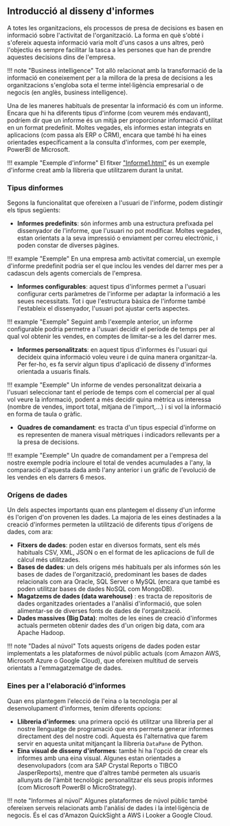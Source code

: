 ## Introducció al disseny d'informes

A totes les organitzacions, els processos de presa de decisions es basen en informació sobre l'activitat de l'organització. La forma en què s'obté i s'ofereix aquesta informació varia molt d'uns casos a uns altres, però l'objectiu és sempre facilitar la tasca a les persones que han de prendre aquestes decisions dins de l'empresa.

!!! note "Business intelligence"
    Tot allò relacionat amb la transformació de la informació en coneixement per a la millora de la presa de decisions a les organitzacions s'engloba sota el terme intel·ligència empresarial o de negocis (en anglès, business intelligence).


Una de les maneres habituals de presentar la informació és com un informe. Encara que hi ha diferents tipus d'informe (com veurem més endavant), podríem dir que un informe és un mitjà per proporcionar informació d'utilitat en un format predefinit. Moltes vegades, els informes estan integrats en aplicacions (com passa als ERP o CRM), encara que també hi ha eines orientades específicament a la consulta d'informes, com per exemple, PowerBI de Microsoft.

!!! example "Exemple d'informe"
    El fitxer ["Informe1.html"](../exemples/informe1.html) és un exemple d'informe creat amb la llibreria que utilitzarem durant la unitat.

### Tipus dinformes

Segons la funcionalitat que ofereixen a l'usuari de l'informe, podem distingir els tipus següents:

- **Informes predefinits**: són informes amb una estructura prefixada pel dissenyador de l'informe, que l'usuari no pot modificar. Moltes vegades, estan orientats a la seva impressió o enviament per correu electrònic, i poden constar de diverses pàgines.

!!! example "Exemple"
    En una empresa amb activitat comercial, un exemple d'informe predefinit podria ser el que inclou les vendes del darrer mes per a cadascun dels agents comercials de l'empresa.

- **Informes configurables**: aquest tipus d'informes permet a l'usuari configurar certs paràmetres de l'informe per adaptar la informació a les seues necessitats. Tot i que l'estructura bàsica de l'informe també l'estableix el dissenyador, l'usuari pot ajustar certs aspectes.

!!! example "Exemple"
    Seguint amb l'exemple anterior, un informe configurable podria permetre a l'usuari decidir el període de temps per al qual vol obtenir les vendes, en comptes de limitar-se a les del darrer mes.

- **Informes personalitzats**: en aquest tipus d'informes és l'usuari qui decideix quina informació voleu veure i de quina manera organitzar-la. Per fer-ho, es fa servir algun tipus d'aplicació de disseny d'informes orientada a usuaris finals.

!!! example "Exemple"
    Un informe de vendes personalitzat deixaria a l'usuari seleccionar tant el període de temps com el comercial per al qual vol veure la informació, podent a més decidir quina mètrica us interessa (nombre de vendes, import total, mitjana de l'import,...) i si vol la informació en forma de taula o gràfic.

- **Quadres de comandament**: es tracta d'un tipus especial d'informe on es representen de manera visual mètriques i indicadors rellevants per a la presa de decisions.

!!! example "Exemple"
    Un quadre de comandament per a l'empresa del nostre exemple podria incloure el total de vendes acumulades a l'any, la comparació d'aquesta dada amb l'any anterior i un gràfic de l'evolució de les vendes en els darrers 6 mesos.

### Orígens de dades

Un dels aspectes importants quan ens plantegem el disseny d'un informe és l'origen d'on provenen les dades. La majoria de les eines destinades a la creació d'informes permeten la utilització de diferents tipus d'orígens de dades, com ara:

- **Fitxers de dades**: poden estar en diversos formats, sent els més habituals CSV, XML, JSON o en el format de les aplicacions de full de càlcul més utilitzades.
- **Bases de dades**: un dels orígens més habituals per als informes són les bases de dades de l'organització, predominant les bases de dades relacionals com ara Oracle, SQL Server o MySQL (encara que també es poden utilitzar bases de dades NoSQL com MongoDB).
- **Magatzems de dades (data warehouse)** : es tracta de repositoris de dades organitzades orientades a l'anàlisi d'informació, que solen alimentar-se de diverses fonts de dades de l'organització.
- **Dades massives (Big Data)**: moltes de les eines de creació d'informes actuals permeten obtenir dades des d'un origen big data, com ara Apache Hadoop.

!!! note "Dades al núvol"
    Tots aquests orígens de dades poden estar implementats a les plataformes de núvol públic actuals (com Amazon AWS, Microsoft Azure o Google Cloud), que ofereixen multitud de serveis orientats a l'emmagatzematge de dades.

### Eines per a l'elaboració d'informes

Quan ens plantegem l'elecció de l'eina o la tecnologia per al desenvolupament d'informes, tenim diferents opcions:

- **Llibreria d'informes**: una primera opció és utilitzar una llibreria per al nostre llenguatge de programació que ens permeta generar informes directament des del nostre codi. Aquesta és l'alternativa que farem servir en aquesta unitat mitjançant la llibreria `DataPane` de Python.
- **Eina visual de disseny d'informes**: també hi ha l'opció de crear els informes amb una eina visual. Algunes estan orientades a desenvolupadors (com ara SAP Crystal Reports o TIBCO JasperReports), mentre que d'altres també permeten als usuaris allunyats de l'àmbit tecnològic personalitzar els seus propis informes (com Microsoft PowerBI o MicroStrategy).

!!! note "Informes al núvol"
    Algunes plataformes de núvol públic també ofereixen serveis relacionats amb l'anàlisi de dades i la intel·ligència de negocis. És el cas d'Amazon QuickSight a AWS i Looker a Google Cloud.